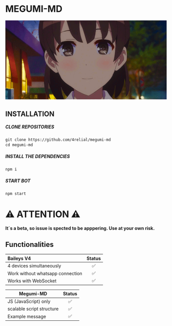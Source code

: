 # MEGUMI-MD

![](./assets/smile.gif)

## INSTALLATION

##### CLONE REPOSITORIES
```Alpine Abuild
git clone https://github.com/4relial/megumi-md
cd megumi-md
```

#####  INSTALL THE DEPENDENCIES 
```Alpine Abuild
npm i
```

#####  START BOT
```Alpine Abuild
npm start
```

# ⚠ ATTENTION ⚠
<b> It´s a beta, so issue is spected to be apppering. Use at your own risk. </b>

## Functionalities

| Baileys V4                       | Status  |
| :------------------------------- | :----:  |
| 4 devices simultaneously         |   ✅   |
| Work without whatsapp connection |   ✅   |
| Works with WebSocket             |   ✅   |

| Megumi-MD                    | Status  |
| ---------------------------- | :----:  |
| JS (JavaScript) only         |   ✅   |
| scalable script structure    |   ✅   |
| Example message              |   ✅   |

